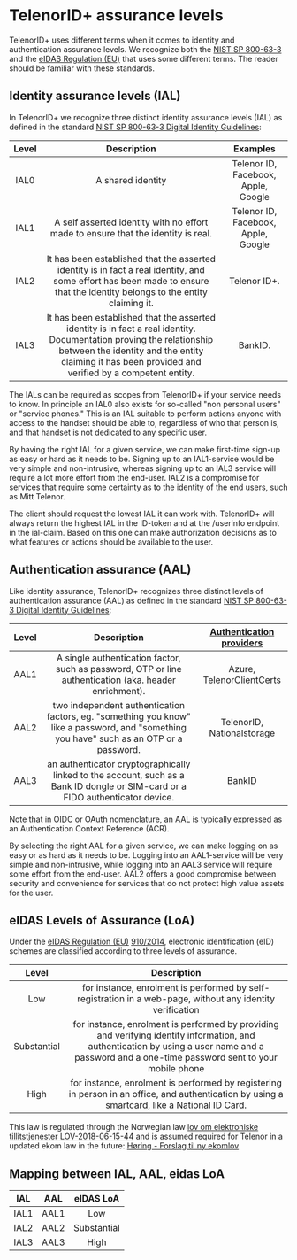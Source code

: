 # TelenorID\+ assurance levels

TelenorID\+ uses different terms when it comes to identity and authentication assurance levels.
We recognize both the [NIST SP 800-63-3](https://pages.nist.gov/800-63-3/) and the [eIDAS Regulation (EU)](http://eur-lex.europa.eu/legal-content/EN/TXT/?uri=uriserv%3AOJ.L_.2014.257.01.0073.01.ENG) that uses some different terms.
The reader should be familiar with these standards.


## Identity assurance levels (IAL)
In TelenorID\+ we recognize three distinct identity assurance levels (IAL) as defined in the standard [NIST SP 800-63-3 Digital Identity Guidelines](https://pages.nist.gov/800-63-3/):

| Level |                                                                                                         Description                                                                                                         |              Examples               |
|:-----:|:-------------------------------:|:-----------------------------------:|
| IAL0  | A shared identity                                                                     | Telenor ID, Facebook, Apple, Google |
| IAL1  | A self asserted identity with no effort made to ensure that the identity is real.                                                                      | Telenor ID, Facebook, Apple, Google |
| IAL2  |  It has been established that the asserted identity is in fact a real identity, and some effort has been made to ensure that the identity belongs to the entity claiming it.                         |            Telenor ID\+.            |
| IAL3  | It has been established that the asserted identity is in fact a real identity. Documentation proving the relationship between the identity and the entity claiming it has been provided and verified by a competent entity. |              BankID.               |


The IALs can be required as scopes from TelenorID\+ if your service needs to know. In principle an IAL0 also exists for so-called "non personal users" or "service phones." This is an IAL suitable to perform actions anyone with access to the handset should be able to, regardless of who that person is, and that handset is not dedicated to any specific user.

By having the right IAL for a given service, we can make first-time sign-up as easy or hard as it needs to be. Signing up to an IAL1-service would be very simple and non-intrusive, whereas signing up to an IAL3 service will require a lot more effort from the end-user. IAL2 is a compromise for services that require some certainty as to the identity of the end users, such as Mitt Telenor.

The client should request the lowest IAL it can work with. TelenorID\+ will always return the highest IAL in the ID-token and at the /userinfo endpoint in the ial-claim. Based on this one can make authorization decisions as to what features or actions should be available to the user.

## Authentication assurance (AAL)

Like identity assurance, TelenorID\+ recognizes three distinct levels of authentication assurance (AAL) as defined in the standard [NIST SP 800-63-3 Digital Identity Guidelines](https://pages.nist.gov/800-63-3/):


| Level |                                                               Description                                                                | [Authentication providers](TelenorID_Plus_-_authentication_providers.md) |
|:-----:|:----------------------------------------------------------------------------------------------------------------------------------------:|:--------:|
| AAL1  |                  A single authentication factor, such as password, OTP or line authentication (aka. header enrichment).                  | Azure, TelenorClientCerts         |
| AAL2  | two independent authentication factors, eg. "something you know" like a password, and "something you have" such as an OTP or a password. | TelenorID, Nationalstorage    |
| AAL3  |      an authenticator cryptographically linked to the account, such as a Bank ID dongle or SIM-card or a FIDO authenticator device.      | BankID         |

Note that in [OIDC](OIDC_basics.md) or OAuth nomenclature, an AAL is typically expressed as an Authentication Context Reference (ACR).

By selecting the right AAL for a given service, we can make logging on as easy or as hard as it needs to be. Logging into an AAL1-service will be very simple and non-intrusive, while logging into an AAL3 service will require some effort from the end-user. AAL2 offers a good compromise between security and convenience for services that do not protect high value assets for the user.

## eIDAS Levels of Assurance (LoA)
Under the [eIDAS Regulation (EU)](http://eur-lex.europa.eu/legal-content/EN/TXT/?uri=uriserv%3AOJ.L_.2014.257.01.0073.01.ENG) [910/2014](https://eur-lex.europa.eu/legal-content/EN/TXT/?uri=uriserv%3AOJ.L_.2014.257.01.0073.01.ENG), electronic identification (eID) schemes are classified according to three levels of assurance. 

|    Level    |                                                                                          Description                                                                                           |
|:-----------:|:----------------------------------------------------------------------------------------------------------------------------------------------------------------------------------------------:|
|     Low     |                                           for instance, enrolment is performed by self-registration in a web-page, without any identity verification                                           |
| Substantial | for instance, enrolment is performed by providing and verifying identity information, and authentication by using a user name and a password and a one-time password sent to your mobile phone |
|    High     |                         for instance, enrolment is performed by registering in person in an office, and authentication by using a smartcard, like a National ID Card.                          |

This law is regulated through the Norwegian law [lov om elektroniske tillitstjenester LOV-2018-06-15-44](https://lovdata.no/dokument/LTI/lov/2018-06-15-44) and is assumed required for Telenor in a updated ekom law in the future: [Høring - Forslag til ny ekomlov](https://www.regjeringen.no/no/dokumenter/horing-forslag-til-ny-ekomlov-ny-ekomforskrift-og-endringer-i-nummerforskriften/id2864853/)

## Mapping between IAL, AAL, eidas LoA


| IAL  | AAL  |  eIDAS LoA  |
|:----:|:----:|:-----------:|
| IAL1 | AAL1 |     Low     |
| IAL2 | AAL2 | Substantial |
| IAL3 | AAL3 |    High     |